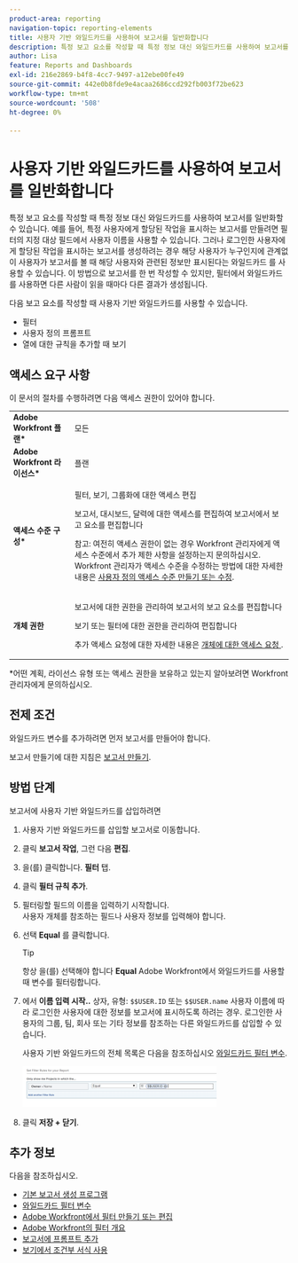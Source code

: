 ```yaml
---
product-area: reporting
navigation-topic: reporting-elements
title: 사용자 기반 와일드카드를 사용하여 보고서를 일반화합니다
description: 특정 보고 요소를 작성할 때 특정 정보 대신 와일드카드를 사용하여 보고서를 일반화할 수 있습니다.
author: Lisa
feature: Reports and Dashboards
exl-id: 216e2869-b4f8-4cc7-9497-a12ebe00fe49
source-git-commit: 442e0b8fde9e4acaa2686ccd292fb003f72be623
workflow-type: tm+mt
source-wordcount: '508'
ht-degree: 0%

---
```


# 사용자 기반 와일드카드를 사용하여 보고서를 일반화합니다

특정 보고 요소를 작성할 때 특정 정보 대신 와일드카드를 사용하여 보고서를 일반화할 수 있습니다. 예를 들어, 특정 사용자에게 할당된 작업을 표시하는 보고서를 만들려면 필터의 지정 대상 필드에서 사용자 이름을 사용할 수 있습니다. 그러나 로그인한 사용자에게 할당된 작업을 표시하는 보고서를 생성하려는 경우 해당 사용자가 누구인지에 관계없이 사용자가 보고서를 볼 때 해당 사용자와 관련된 정보만 표시된다는 와일드카드 를 사용할 수 있습니다. 이 방법으로 보고서를 한 번 작성할 수 있지만, 필터에서 와일드카드를 사용하면 다른 사람이 읽을 때마다 다른 결과가 생성됩니다.

다음 보고 요소를 작성할 때 사용자 기반 와일드카드를 사용할 수 있습니다.

* 필터
* 사용자 정의 프롬프트
* 열에 대한 규칙을 추가할 때 보기

## 액세스 요구 사항

이 문서의 절차를 수행하려면 다음 액세스 권한이 있어야 합니다.

<table style="table-layout:auto"> 
 <col> 
 <col> 
 <tbody> 
  <tr> 
   <td role="rowheader"><strong>Adobe Workfront 플랜*</strong></td> 
   <td> <p>모든</p> </td> 
  </tr> 
  <tr> 
   <td role="rowheader"><strong>Adobe Workfront 라이선스*</strong></td> 
   <td> <p>플랜 </p> </td> 
  </tr> 
  <tr> 
   <td role="rowheader"><strong>액세스 수준 구성*</strong></td> 
   <td> <p>필터, 보기, 그룹화에 대한 액세스 편집</p> <p>보고서, 대시보드, 달력에 대한 액세스를 편집하여 보고서에서 보고 요소를 편집합니다</p> <p>참고: 여전히 액세스 권한이 없는 경우 Workfront 관리자에게 액세스 수준에서 추가 제한 사항을 설정하는지 문의하십시오. Workfront 관리자가 액세스 수준을 수정하는 방법에 대한 자세한 내용은 <a href="../../../administration-and-setup/add-users/configure-and-grant-access/create-modify-access-levels.md" class="MCXref xref">사용자 정의 액세스 수준 만들기 또는 수정</a>.</p> </td> 
  </tr> 
  <tr> 
   <td role="rowheader"><strong>개체 권한</strong></td> 
   <td> <p>보고서에 대한 권한을 관리하여 보고서의 보고 요소를 편집합니다</p> <p>보기 또는 필터에 대한 권한을 관리하여 편집합니다</p> <p>추가 액세스 요청에 대한 자세한 내용은 <a href="../../../workfront-basics/grant-and-request-access-to-objects/request-access.md" class="MCXref xref">개체에 대한 액세스 요청 </a>.</p> </td> 
  </tr> 
 </tbody> 
</table>

&#42;어떤 계획, 라이선스 유형 또는 액세스 권한을 보유하고 있는지 알아보려면 Workfront 관리자에게 문의하십시오.

## 전제 조건

와일드카드 변수를 추가하려면 먼저 보고서를 만들어야 합니다.

보고서 만들기에 대한 지침은 [보고서 만들기](../../../reports-and-dashboards/reports/creating-and-managing-reports/create-report.md).

## 방법 단계

보고서에 사용자 기반 와일드카드를 삽입하려면

1. 사용자 기반 와일드카드를 삽입할 보고서로 이동합니다.
1. 클릭 **보고서 작업**, 그런 다음 **편집**.

1. 을(를) 클릭합니다. **필터** 탭.
1. 클릭 **필터 규칙 추가**.
1. 필터링할 필드의 이름을 입력하기 시작합니다.\
   사용자 개체를 참조하는 필드나 사용자 정보를 입력해야 합니다.
1. 선택 **Equal** 를 클릭합니다.

   >[!TIP]
   >
   >항상 을(를) 선택해야 합니다 **Equal** Adobe Workfront에서 와일드카드를 사용할 때 변수를 필터링합니다.

1. 에서 **이름 입력 시작..** 상자, 유형: `$$USER.ID` 또는 `$$USER.name` 사용자 이름에 따라 로그인한 사용자에 대한 정보를 보고서에 표시하도록 하려는 경우. 로그인한 사용자의 그룹, 팀, 회사 또는 기타 정보를 참조하는 다른 와일드카드를 삽입할 수 있습니다.

   사용자 기반 와일드카드의 전체 목록은 다음을 참조하십시오 [와일드카드 필터 변수](../../../reports-and-dashboards/reports/reporting-elements/understand-wildcard-filter-variables.md).

   ![](assets/user-based-wildcard-in-project-filter-350x74.png)

1. 클릭 **저장 + 닫기**.

## 추가 정보

다음을 참조하십시오.

* [기본 보고서 생성 프로그램](https://one.workfront.com/s/basic-report-creation-program)
* [와일드카드 필터 변수](../../../reports-and-dashboards/reports/reporting-elements/understand-wildcard-filter-variables.md)
* [Adobe Workfront에서 필터 만들기 또는 편집](../../../reports-and-dashboards/reports/reporting-elements/create-filters.md)
* [Adobe Workfront의 필터 개요](../../../reports-and-dashboards/reports/reporting-elements/filters-overview.md)
* [보고서에 프롬프트 추가](../../../reports-and-dashboards/reports/creating-and-managing-reports/add-prompt-report.md)
* [보기에서 조건부 서식 사용](../../../reports-and-dashboards/reports/reporting-elements/use-conditional-formatting-views.md)
